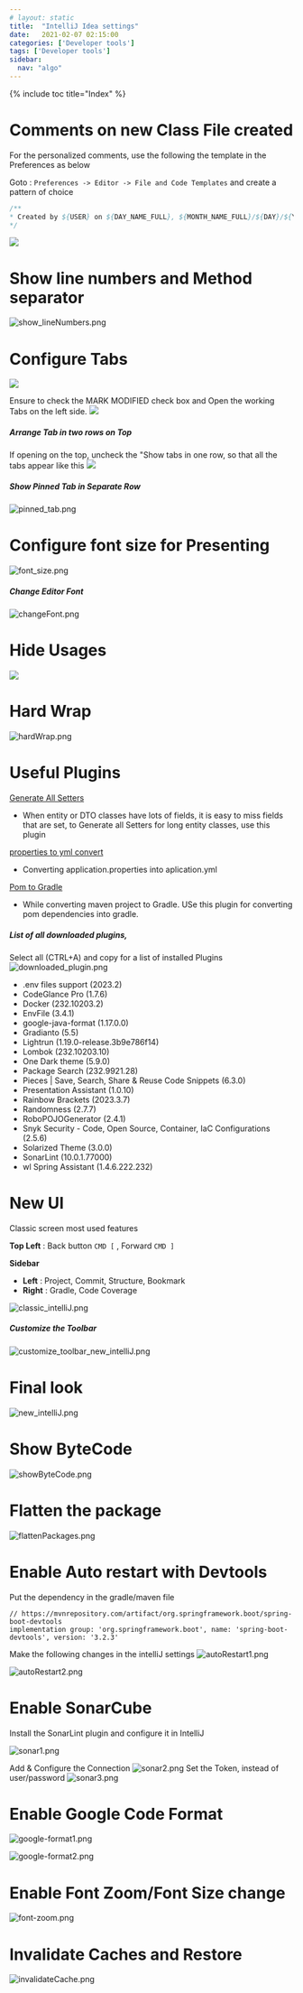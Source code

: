 ```yaml
---
# layout: static
title:  "IntelliJ Idea settings"
date:   2021-02-07 02:15:00
categories: ['Developer tools']
tags: ['Developer tools']
sidebar:
  nav: "algo"
---
```


{% include toc title="Index" %}

# Comments on new Class File created

For the personalized comments, use the following the template in the Preferences
as below

Goto : `Preferences -> Editor -> File and Code Templates` and create a pattern
of choice

```java
/**
* Created by ${USER} on ${DAY_NAME_FULL}, ${MONTH_NAME_FULL}/${DAY}/${YEAR} at ${TIME}
*/
```

![](/assets/images/intelliJ/intelliJ.png)

# Show line numbers and Method separator

![show_lineNumbers.png](..%2F..%2Fassets%2Fimages%2FintelliJ%2Fshow_lineNumbers.png)

# Configure Tabs

![](/assets/images/intelliJ/2lineTabs.png)

Ensure to check the MARK MODIFIED check box and Open the working Tabs on the
left side.
![](/assets/images/intelliJ/tabsLeft.png)

##### Arrange Tab in two rows on Top

If opening on the top, uncheck the "Show tabs in one row, so that all the tabs
appear like this
![](/assets/images/intelliJ/oneRowTab.png)

##### Show Pinned Tab in Separate Row

![pinned_tab.png](..%2F..%2Fassets%2Fimages%2FintelliJ%2Fpinned_tab.png)

# Configure font size for Presenting

![font_size.png](..%2F..%2Fassets%2Fimages%2FintelliJ%2Ffont_size.png)

##### Change Editor Font

![changeFont.png](..%2F..%2Fassets%2Fimages%2FintelliJ%2FchangeFont.png)

# Hide Usages

![](/assets/images/intelliJ/hideUsages.png)

# Hard Wrap

![hardWrap.png](..%2F..%2Fassets%2Fimages%2FintelliJ%2FhardWrap.png)

# Useful Plugins

[Generate All Setters](https://plugins.jetbrains.com/plugin/9360-generateallsetter)

* When entity or DTO classes have lots of fields, it is easy to miss fields that
  are set,
  to Generate all Setters for long entity classes, use this plugin

[properties to yml convert](https://plugins.jetbrains.com/plugin/8000-properties-to-yaml-converter)

* Converting application.properties into aplication.yml

[Pom to Gradle](https://plugins.jetbrains.com/plugin/7937-gradle-dependencies-formatter)

* While converting maven project to Gradle. USe this plugin for converting pom
  dependencies into gradle.

##### List of all downloaded plugins,

Select all (CTRL+A) and copy for a list of installed Plugins
![downloaded_plugin.png](..%2F..%2Fassets%2Fimages%2FintelliJ%2Fdownloaded_plugin.png)

- .env files support (2023.2)
- CodeGlance Pro (1.7.6)
- Docker (232.10203.2)
- EnvFile (3.4.1)
- google-java-format (1.17.0.0)
- Gradianto (5.5)
- Lightrun (1.19.0-release.3b9e786f14)
- Lombok (232.10203.10)
- One Dark theme (5.9.0)
- Package Search (232.9921.28)
- Pieces | Save, Search, Share & Reuse Code Snippets (6.3.0)
- Presentation Assistant (1.0.10)
- Rainbow Brackets (2023.3.7)
- Randomness (2.7.7)
- RoboPOJOGenerator (2.4.1)
- Snyk Security - Code, Open Source, Container, IaC Configurations (2.5.6)
- Solarized Theme (3.0.0)
- SonarLint (10.0.1.77000)
- wl Spring Assistant (1.4.6.222.232)

# New UI

Classic screen most used features

**Top Left** : Back button `CMD [` , Forward `CMD ]`

**Sidebar**

* **Left** : Project, Commit, Structure, Bookmark
* **Right** : Gradle, Code Coverage

![classic_intelliJ.png](..%2F..%2Fassets%2Fimages%2FintelliJ%2Fclassic_intelliJ.png)

##### Customize the Toolbar

![customize_toolbar_new_intelliJ.png](..%2F..%2Fassets%2Fimages%2FintelliJ%2Fcustomize_toolbar_new_intelliJ.png)

# Final look

![new_intelliJ.png](..%2F..%2Fassets%2Fimages%2FintelliJ%2Fnew_intelliJ.png)

# Show ByteCode

![showByteCode.png](..%2F..%2Fassets%2Fimages%2FintelliJ%2FshowByteCode.png)

# Flatten the package

![flattenPackages.png](..%2F..%2Fassets%2Fimages%2FintelliJ%2FflattenPackages.png)

# Enable Auto restart with Devtools

Put the dependency in the gradle/maven file

```shell
// https://mvnrepository.com/artifact/org.springframework.boot/spring-boot-devtools
implementation group: 'org.springframework.boot', name: 'spring-boot-devtools', version: '3.2.3'
```

Make the following changes in the intelliJ settings
![autoRestart1.png](..%2F..%2Fassets%2Fimages%2FintelliJ%2FautoRestart1.png)

![autoRestart2.png](..%2F..%2Fassets%2Fimages%2FintelliJ%2FautoRestart2.png)

# Enable SonarCube

Install the SonarLint plugin and configure it in IntelliJ

![sonar1.png](..%2F..%2Fassets%2Fimages%2FintelliJ%2Fsonar1.png)

Add & Configure the Connection
![sonar2.png](..%2F..%2Fassets%2Fimages%2FintelliJ%2Fsonar2.png)
Set the Token, instead of user/password
![sonar3.png](..%2F..%2Fassets%2Fimages%2FintelliJ%2Fsonar3.png)

# Enable Google Code Format

![google-format1.png](..%2F..%2Fassets%2Fimages%2FintelliJ%2Fgoogle-format1.png)

![google-format2.png](..%2F..%2Fassets%2Fimages%2FintelliJ%2Fgoogle-format2.png)

# Enable Font Zoom/Font Size change

![font-zoom.png](..%2F..%2Fassets%2Fimages%2FintelliJ%2Ffont-zoom.png)


# Invalidate Caches and Restore

![invalidateCache.png](..%2F..%2F..%2Fassets%2Fimages%2FintelliJ%2FinvalidateCache.png)